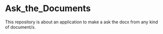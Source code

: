 # Ask_the_Documents
This repository is about an application to make a ask the docx from any kind of document/s.
